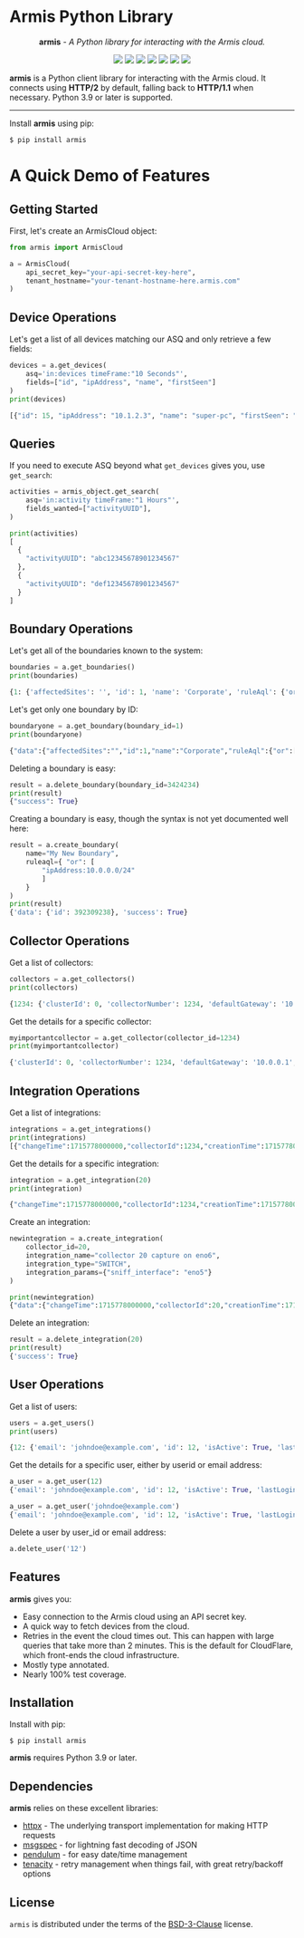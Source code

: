# Armis Python Library

<p align="center"><strong>armis</strong> <em>- A Python library for interacting with the Armis cloud.</em></p>

<p align="center">
<img src="https://img.shields.io/pypi/l/armis?style=flat-square">
<img src="https://img.shields.io/pypi/pyversions/armis?style=flat-square">
<img src="https://img.shields.io/librariesio/release/pypi/armis?style=flat-square">
<img src="https://img.shields.io/github/last-commit/mmlange/armis-python?style=flat-square">
<a href="https://github.com/mmlange/armis-python/actions"><img src="https://img.shields.io/github/actions/workflow/status/mmlange/armis-python/testsuite.yml?style=flat-square"></a>
<a href="https://www.pypi.com/projects/armis/"><img src="https://img.shields.io/pypi/v/armis?style=flat-square&logo=python"></a>
<a href="https://makeapullrequest.com"><img src="https://img.shields.io/badge/PRs-welcome-brightgreen.svg?style=flat-square"></a>
</p>

**armis** is a Python client library for interacting with the Armis cloud.  It connects using **HTTP/2** by default,
falling back to **HTTP/1.1** when necessary.  Python 3.9 or later is supported.

---

Install **armis** using pip:

```console
$ pip install armis
```

# A Quick Demo of Features

## Getting Started
First, let's create an ArmisCloud object:
```python
from armis import ArmisCloud

a = ArmisCloud(
    api_secret_key="your-api-secret-key-here",
    tenant_hostname="your-tenant-hostname-here.armis.com"
)
```

## Device Operations
Let's get a list of all devices matching our ASQ and only retrieve a few fields:

```python
devices = a.get_devices(
    asq='in:devices timeFrame:"10 Seconds"',
    fields=["id", "ipAddress", "name", "firstSeen"]
)
print(devices)

[{"id": 15, "ipAddress": "10.1.2.3", "name": "super-pc", "firstSeen": "2019-05-15T13:00:00+00:00"}]
```

## Queries
If you need to execute ASQ beyond what `get_devices` gives you, use `get_search`:
```python
activities = armis_object.get_search(
    asq='in:activity timeFrame:"1 Hours"',
    fields_wanted=["activityUUID"],
)

print(activities)
[
  {
    "activityUUID": "abc12345678901234567"
  },
  {
    "activityUUID": "def12345678901234567"
  }
]
```

## Boundary Operations

Let's get all of the boundaries known to the system:
```python
boundaries = a.get_boundaries()
print(boundaries)

{1: {'affectedSites': '', 'id': 1, 'name': 'Corporate', 'ruleAql': {'or': ['ipAddress:10.0.0.0/8']}}, 2: {'affectedSites': '', 'id': 2, 'name': 'Guest', 'ruleAql': {'or': ['lastConnectedSsid:Guest']}}}
```

Let's get only one boundary by ID:
```python
boundaryone = a.get_boundary(boundary_id=1)
print(boundaryone)

{"data":{"affectedSites":"","id":1,"name":"Corporate","ruleAql":{"or":["ipAddress:10.0.0.0/8"]}},"success":true}
```

Deleting a boundary is easy:

```python
result = a.delete_boundary(boundary_id=3424234)
print(result)
{"success": True}
```

Creating a boundary is easy, though the syntax is not yet documented well here:
```python
result = a.create_boundary(
    name="My New Boundary",
    ruleaql={ "or": [
        "ipAddress:10.0.0.0/24"
        ]
    }
)
print(result)
{'data': {'id': 392309238}, 'success': True}
```

## Collector Operations
Get a list of collectors:

```python
collectors = a.get_collectors()
print(collectors)

{1234: {'clusterId': 0, 'collectorNumber': 1234, 'defaultGateway': '10.0.0.1', 'httpsProxyRedacted': '', 'ipAddress': '10.0.0.2', 'lastSeen': '2019-05-15T13:00:00+00:00', 'macAddress': '00:12:34:56:78:90', 'name': 'Collector 1234', 'status': 'Offline', 'subnet': '10.0.0.0/24', 'type': 'Physical'}}
```

Get the details for a specific collector:

```python
myimportantcollector = a.get_collector(collector_id=1234)
print(myimportantcollector)

{'clusterId': 0, 'collectorNumber': 1234, 'defaultGateway': '10.0.0.1', 'httpsProxyRedacted': '', 'ipAddress': '10.0.0.2', 'lastSeen': '2019-05-15T13:00:00+00:00', 'macAddress': '00:12:34:56:78:90', 'name': 'Collector 1234', 'status': 'Offline', 'subnet': '10.0.0.0/24', 'type': 'Physical'}
```

## Integration Operations
Get a list of integrations:

```python
integrations = a.get_integrations()
print(integrations)
[{"changeTime":1715778000000,"collectorId":1234,"creationTime":1715778000000,"currentState":null,"enforcementLists":[],"id":20,"instance":"SPAN eno5","integrationState":"ACTIVE","lastRunEnd":null,"name":"SPAN/TAP","params":{"sniff_interface":"eno5"}},{"changeTime":1715778000000,"collectorId":1234,"creationTime":1715778000000,"currentState":null,"enforcementLists":[],"id":21,"instance":"SPAN eno6","integrationState":"ACTIVE","lastRunEnd":null,"name":"SPAN/TAP","params":{"sniff_interface":"eno6"}}]

```

Get the details for a specific integration:

```python
integration = a.get_integration(20)
print(integration)

{"changeTime":1715778000000,"collectorId":1234,"creationTime":1715778000000,"currentState":null,"enforcementLists":[],"id":20,"instance":"SPAN eno5","integrationState":"ACTIVE","lastRunEnd":null,"name":"SPAN/TAP","params":{"sniff_interface":"eno5"},"statistics":null}

```

Create an integration:

```python
newintegration = a.create_integration(
    collector_id=20,
    integration_name="collector 20 capture on eno6",
    integration_type="SWITCH",
    integration_params={"sniff_interface": "eno5"}
)

print(newintegration)
{"data":{"changeTime":1715778000000,"collectorId":20,"creationTime":1715778000000,"currentState":null,"enforcementLists":[],"id":1234,"instance":"collector 20 capture on eno6","integrationState":"ACTIVE","lastRunEnd":null,"name":"SPAN/TAP","params":{"sniff_interface":"eno6"},"statistics":null},"success":true}
```

Delete an integration:

```python
result = a.delete_integration(20)
print(result)
{'success': True}

```


## User Operations
Get a list of users:
```python
users = a.get_users()
print(users)

{12: {'email': 'johndoe@example.com', 'id': 12, 'isActive': True, 'lastLoginTime': '2019-05-15T13:01:23.456789', 'location': '', 'name': 'John Doe', 'phone': '', 'povEulaSigningDate': None, 'prodEulaSigningDate': None, 'reportPermissions': None, 'role': None, 'roleAssignment': [{'name': ['Admin']}], 'title': '', 'twoFactorAuthentication': False, 'username': 'johndoe'}}
```

Get the details for a specific user, either by userid or email address:
```python
a_user = a.get_user(12)
{'email': 'johndoe@example.com', 'id': 12, 'isActive': True, 'lastLoginTime': '2019-05-15T13:01:23.456789', 'location': '', 'name': 'John Doe', 'phone': '', 'povEulaSigningDate': None, 'prodEulaSigningDate': None, 'reportPermissions': None, 'role': None, 'roleAssignment': [{'name': ['Admin']}], 'title': '', 'twoFactorAuthentication': False, 'username': 'johndoe'}

a_user = a.get_user('johndoe@example.com')
{'email': 'johndoe@example.com', 'id': 12, 'isActive': True, 'lastLoginTime': '2019-05-15T13:01:23.456789', 'location': '', 'name': 'John Doe', 'phone': '', 'povEulaSigningDate': None, 'prodEulaSigningDate': None, 'reportPermissions': None, 'role': None, 'roleAssignment': [{'name': ['Admin']}], 'title': '', 'twoFactorAuthentication': False, 'username': 'johndoe'}
```

Delete a user by user_id or email address:
```python
a.delete_user('12')
```

## Features

**armis** gives you:

* Easy connection to the Armis cloud using an API secret key.
* A quick way to fetch devices from the cloud.
* Retries in the event the cloud times out.  This can happen with large queries that take more than 2 minutes.  This is the default for CloudFlare, which front-ends the cloud infrastructure.
* Mostly type annotated.
* Nearly 100% test coverage.


## Installation

Install with pip:

```console
$ pip install armis
```

**armis** requires Python 3.9 or later.

## Dependencies
**armis** relies on these excellent libraries:
* [httpx](https://github.com/encode/httpx/) - The underlying transport implementation for making HTTP requests
* [msgspec](https://github.com/jcrist/msgspec) - for lightning fast decoding of JSON
* [pendulum](https://github.com/sdispater/pendulum) - for easy date/time management
* [tenacity](https://github.com/jd/tenacity) - retry management when things fail, with great retry/backoff options

## License
`armis` is distributed under the terms of the [BSD-3-Clause](https://spdx.org/licenses/BSD-3-Clause.html) license.
